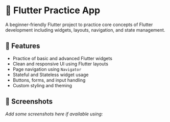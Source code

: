 # 📱 Flutter Practice App

A beginner-friendly Flutter project to practice core concepts of Flutter development including widgets, layouts, navigation, and state management.

## 🚀 Features

- Practice of basic and advanced Flutter widgets
- Clean and responsive UI using Flutter layouts
- Page navigation using `Navigator`
- Stateful and Stateless widget usage
- Buttons, forms, and input handling
- Custom styling and theming

## 📸 Screenshots

*Add some screenshots here if available using:*
